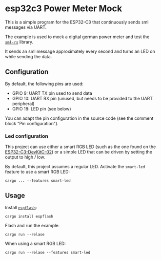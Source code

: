 # esp32c3 Power Meter Mock

This is a simple program for the ESP32-C3 that continuously sends sml messages via UART.

The example is used to mock a digital german power meter and test the [`sml-rs`](https://github.com/felixwrt/sml-rs) library.

It sends an sml message approximately every second and turns an LED on while sending the data.

## Configuration

By default, the following pins are used:

- GPIO 9: UART TX pin used to send data
- GPIO 10: UART RX pin (unused, but needs to be provided to the UART peripheral)
- GPIO 18: LED pin (see below)

You can adapt the pin configuration in the source code (see the comment block "Pin configuration").

### Led configuration

This project can use either a smart RGB LED (such as the one found on the [ESP32-C3-DevKitC-02][1]) or a simple LED that can 
be driven by setting the output to high / low.

By default, this project assumes a regular LED. Activate the `smart-led` feature to use a smart RGB LED:

```
cargo ... --features smart-led
```

## Usage

Install [`espflash`](https://github.com/esp-rs/espflash/tree/main/espflash):

```
cargo install espflash
```

Flash and run the example:

```
cargo run --relase
```

When using a smart RGB LED:

```
cargo run --relase --features smart-led
```



[1]: https://docs.espressif.com/projects/esp-idf/en/latest/esp32c3/hw-reference/esp32c3/user-guide-devkitc-02.html